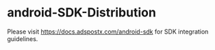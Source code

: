 # android-SDK-Distribution

Please visit https://docs.adspostx.com/android-sdk for SDK integration guidelines.
